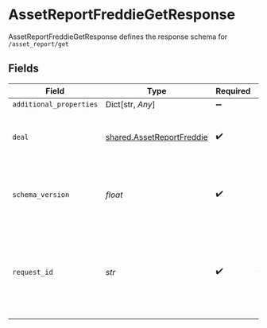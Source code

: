 # AssetReportFreddieGetResponse

AssetReportFreddieGetResponse defines the response schema for `/asset_report/get`


## Fields

| Field                                                                                                                                       | Type                                                                                                                                        | Required                                                                                                                                    | Description                                                                                                                                 |
| ------------------------------------------------------------------------------------------------------------------------------------------- | ------------------------------------------------------------------------------------------------------------------------------------------- | ------------------------------------------------------------------------------------------------------------------------------------------- | ------------------------------------------------------------------------------------------------------------------------------------------- |
| `additional_properties`                                                                                                                     | Dict[str, *Any*]                                                                                                                            | :heavy_minus_sign:                                                                                                                          | N/A                                                                                                                                         |
| `deal`                                                                                                                                      | [shared.AssetReportFreddie](../../models/shared/assetreportfreddie.md)                                                                      | :heavy_check_mark:                                                                                                                          | An object representing an Asset Report with Freddie Mac schema.                                                                             |
| `schema_version`                                                                                                                            | *float*                                                                                                                                     | :heavy_check_mark:                                                                                                                          | The Verification Of Assets (aka VOA or Freddie Mac Schema) schema version.                                                                  |
| `request_id`                                                                                                                                | *str*                                                                                                                                       | :heavy_check_mark:                                                                                                                          | A unique identifier for the request, which can be used for troubleshooting. This identifier, like all Plaid identifiers, is case sensitive. |